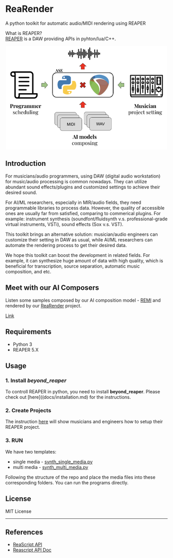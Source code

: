 # ReaRender

A python toolkit for automatic audio/MIDI rendering using REAPER

What is REAPER?   
[REAPER](https://www.reaper.fm/) is a DAW providing APIs in pyhton/lua/C++.

<p align="center">
<img src="docs/diagram.png" width="500">
</p>

## Introduction
For musicians/audio programmers, using DAW (digital audio workstation) for music/audio processing is common nowadays. They can utilize abundant sound effects/plugins and customized settings to achieve their desired sound. 

For AI/ML researchers, especially in MIR/audio fields, they need programmable libraries to process data. However, the quality of accessible ones are usually far from satisfied, comparing to commerical plugins. For example: instrument synthesis (soundfont/fluidsynth v.s. professional-grade virtual instruments, VSTi), sound effects (Sox v.s. VST).

This toolkit brings an alternative solution: musician/audio engineers can customize their setting in DAW as usual, while AI/ML researchers can automate the rendering process to get their desired data.

We hope this toolkit can boost the development in related fields. For example, it can synthesize huge amount of data with high quality, which is beneficial for transcription, source separation, automatic music composition, and etc.

## Meet with our AI Composers
Listen some samples composed by our AI composition model - [REMI](https://github.com/YatingMusic/remi) and rendered by our [ReaRender](https://github.com/YatingMusic/ReaRender) project.

[Link](TBD)

## Requirements
* Python 3
* REAPER 5.X

## Usage
### 1. Install *beyond_reaper*

To controll REAPER in python, you need to install **beyond_reaper**.
Please check out [here]((docs/installation.md) for the instructions.

### 2. Create Projects
The instruction [here](docs/project_setting.md) will show musicians and engineers how to setup their REAPER project.

### 3. RUN
We have two templates:
* single media - [synth_single_media.py](synth_single_media.py)
* multi media - [synth_multi_media.py](synth_multi_media.py)

Following the structure of the repo and place the media files into these corresponding folders. You can run the programs directly.

## License
MIT License

---
## References
* [ReaScript API](https://www.reaper.fm/sdk/reascript/reascripthelp.html)
* [Reascript API Doc](https://www.extremraym.com/cloud/reascript-doc/#MIDI_GetNote)
